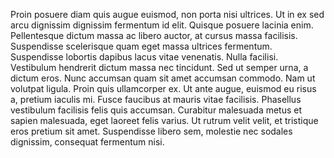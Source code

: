 Proin posuere diam quis augue euismod, non porta nisi ultrices. Ut in ex sed arcu dignissim dignissim fermentum id elit.
Quisque posuere lacinia enim. Pellentesque dictum massa ac libero auctor, at cursus massa facilisis. 
Suspendisse scelerisque quam eget massa ultrices fermentum. Suspendisse lobortis dapibus lacus vitae venenatis. Nulla facilisi.
Vestibulum hendrerit dictum massa nec tincidunt. Sed ut semper urna, a dictum eros. Nunc accumsan quam sit amet accumsan commodo. 
Nam ut volutpat ligula. Proin quis ullamcorper ex. Ut ante augue, euismod eu risus a, pretium iaculis mi. 
Fusce faucibus at mauris vitae facilisis. Phasellus vestibulum facilisis felis quis accumsan. 
Curabitur malesuada metus et sapien malesuada, eget laoreet felis varius. Ut rutrum velit velit, et tristique eros pretium sit amet. 
Suspendisse libero sem, molestie nec sodales dignissim, consequat fermentum nisi.
